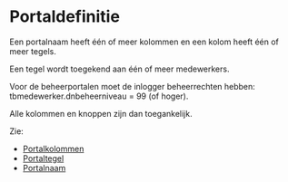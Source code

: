 # Portaldefinitie

Een portalnaam heeft één of meer kolommen en een kolom heeft één of meer tegels.

Een tegel wordt toegekend aan één of meer medewerkers.

Voor de beheerportalen moet de inlogger beheerrechten hebben: tbmedewerker.dnbeheerniveau = 99 (of hoger).

Alle kolommen en knoppen zijn dan toegankelijk.

Zie:

- [Portalkolommen](/docs/instellen_inrichten/portaldefinitie/portal_kolommen.md)
- [Portaltegel](/docs/instellen_inrichten/portaldefinitie/portal_tegel.md)
- [Portalnaam](/docs/instellen_inrichten/portaldefinitie/portalnaam.md)

